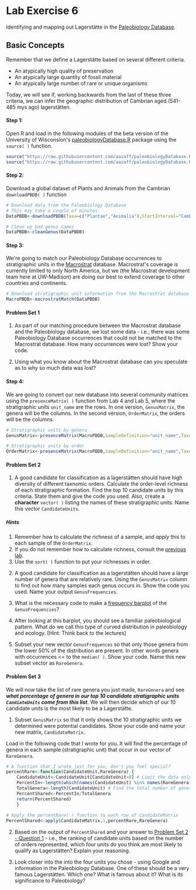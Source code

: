 # Lab Exercise 6

Identifying and mapping out Lagerstätte in the [Paleobiology Database](https://paleobiodb.org/#/).

## Basic Concepts

Remember that we define a Lagerstätte based on several different criteria.

+ An atypically high quality of preservation
+ An atypically large quantity of fossil material
+ An atypically large number of rare or unique organisms

Today, we will see if, working backwards from the last of these three criteria, we can infer the geographic distribution of Cambrian aged (541-485 mys ago) lagerstätten.

#### Step 1:

Open R and load in the following modules of the beta version of the University of Wisconsion's [paleobiologyDatabase.R](https://github.com/aazaff/paleobiologyDatabase.R) package using the ````source( )```` function.

````R
source("https://raw.githubusercontent.com/aazaff/paleobiologyDatabase.R/master/communityMatrix.R")
source("https://raw.githubusercontent.com/aazaff/paleobiologyDatabase.R/master/cullMatrix.R")
````

#### Step 2:

Download a global dataset of Plants and Animals from the Cambrian ````downloadPBDB( )```` function

````R
# Download data from the Paleobiology Database
# This may take a couple of minutes.
DataPBDB<-downloadPBDB(Taxa=c("Plantae","Animalia"),StartInterval="Cambrian",StopInterval="Cambrian")

# Clean up bad genus names
DataPBDB<-cleanGenus(DataPBDB)
````

#### Step 3:

We're going to match our Paleobiology Database occurrences to stratigraphic units in the [Macrostrat](https://macrostrat.org) database. Macrostrat's coverage is currently limited to only North America, but we (the Macrostrat development team here at UW-Madison) are doing our best to extend coverage to other countries and continents.

````R
# Download stratigraphic unit information from the Macrostrat database and match it to the PBDB data
MacroPBDB<-macrostratMatch(DataPBDB)
````

#### Problem Set 1

1) As part of our matching procedure between the Macrostrat database and the Paleobiology database, we lost some data - i.e., there was some Paleobiology Database occurrences that could not be matched to the Macrostrat database. How many occurrences were lost? Show your code.

2) Using what you know about the Macrostrat database can you speculate as to why so much data was lost?

#### Step 4:

We are going to convert our new database into several community matrices using the ````presenceMatrix( )```` function from Lab 4 and Lab 5, where the stratigraphic units ````unit_name```` are the rows. In one version, ````GenusMatrix````, the genera will be the columns. In the second version, ````OrderMatrix````, the orders will be the columns.

````R
# Stratigraphic units by genera
GenusMatrix<-presenceMatrix(MacroPBDB,SampleDefinition="unit_name",TaxonRank="genus")

# Stratigraphic units by order
OrderMatrix<-presenceMatrix(MacroPBDB,SampleDefinition="unit_name",TaxonRank="order")
````

#### Problem Set 2

1) A good candidate for classification as a lagerstätten should have high diversity of different taxnomic orders. Calculate the order-level richness of each stratigraphic formation. Find the top 10 candidate units by this criteria. State them and give the code you used. Also, create a **character** ````vector( )```` listing the names of these stratigraphic units. Name this vector ````CandidateUnits````.

##### Hints
1. Remember how to calculate the richness of a sample, and *apply* this to each sample of the ````OrderMatrix````.
2. If you do not remember how to calculate richness, consult the [previous lab](https://github.com/aazaff/teachPaleobiology/blob/master/LabExercise5.md#problem-set-2).
3. Use the ````sort( )```` function to put your richnesses in order.

2) A good candidate for classification as a lagerstätten should have a large number of genera that are relatively rare. Using the ````GenusMatrix```` column to find out how many samples each genus occurs in. Show the code you used. Name your output ````GenusFrequencies````.

3) What is the necessary code to make a [frequency barplot](https://github.com/aazaff/startLearn.R/blob/master/expertConcepts.md#describing-distributions-with-statistics) of the ````GenusFrequencies````?

4) After looking at this barplot, you should see a familiar paleobiological pattern. What do we call this type of curved distribution in paleobiology and ecology. [Hint: Think back to the lectures]

5) Subset your new vector ````GenusFrequences```` so that only those genera from the lower 50% of the distribution are present. In other words genera with occurrences <= to the ````median( )````. Show your code. Name this new subset vector as ````RareGenera````.

#### Problem Set 3

We will now take the list of rare genera you just made, ````RareGenera```` and see ***what percentage of genera in our top 10 candidate stratigraphic units ````CandiateUnits```` come from this list***. We will then decide which of our 10 candidate units is the most likely to be a Lagerstätte.

1) Subset ````GenusMatrix```` so that it only shows the 10 stratigraphic units we determined were potential candidates. Show your code and name your new matrix, ````CandidateMatrix````.

Load in the following code that I wrote for you. It will find the percentage of genera in each sample (stratigraphic unit) that occur in our vector of ````RareGenera````.

````R
# A function that I wrote just for you, don't you feel special?
percentRare<-function(CandidateUnit,RareGenera) {
    CandidateUnit<-CandidateUnit[CandidateUnit>0] # Limit the data only to taxa prensent (non-zero) in the unit
    PercentIn<-length(which(names(CandidateUnit) %in% names(RareGenera))) # Find the number of genera in the CandidateUnit that are in RareGenera
    TotalGenera<-length(CandidateUnit) # Find the total number of genera in the unit
    PercentShared<-PercentIn/TotalGenera
    return(PercentShared)
    }
    
# Apply the percentRare( ) function to each row of CandidateMatrix
PercentShared<-apply(CandidateMatrix,1,percentRare,RareGenera)
````

2) Based on the output of ````PercentShared```` and your answer to [Problem Set 2 - Question 1](#problem-set-2) - i.e., the ranking of candidate units based on the number of orders represented, which four units do you think are most likely to qualify as Lagerstätten? Explain your reasoning. 

3) Look closer into the into the four units you chose - using Google and information in the Paleobiology Database. One of these should be a very famous Lagerstätten. Which one? What is famous about it? What is its significance to Paleobiology?
